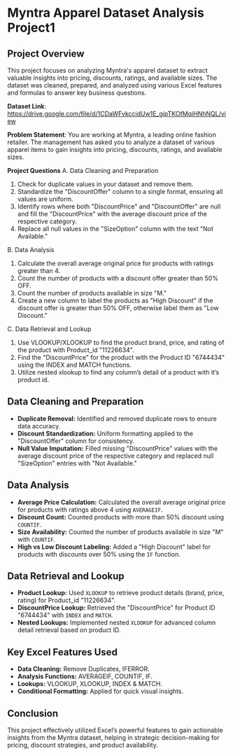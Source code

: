 

# Myntra Apparel Dataset Analysis Project1

## Project Overview
This project focuses on analyzing Myntra's apparel dataset to extract valuable insights into pricing, discounts, ratings, and available sizes. 
The dataset was cleaned, prepared, and analyzed using various Excel features and formulas to answer key business questions.

**Dataset Link**: https://drive.google.com/file/d/1CDaWFvkccjdUw1E_gipTKOfMqiHNhNQL/view

**Problem Statement**: You are working at Myntra, a leading online fashion retailer. The management has asked you to analyze a dataset of various apparel items to gain insights into pricing, discounts, ratings, and available sizes.

**Project Questions**
A. Data Cleaning and Preparation
1. Check for duplicate values in your dataset and remove them.
2. Standardize the "DiscountOffer" column to a single format, ensuring all values are uniform.
3. Identify rows where both "DiscountPrice" and "DiscountOffer" are null and fill the "DiscountPrice" with the average discount price    of the respective category.
4. Replace all null values in the "SizeOption" column with the text "Not Available."

B. Data Analysis
1. Calculate the overall average original price for products with ratings greater than 4.
2. Count the number of products with a discount offer greater than 50% OFF.
3. Count the number of products available in size "M."
4. Create a new column to label the products as "High Discount" if the discount offer is greater than 50% OFF, otherwise label them as "Low Discount."

C. Data Retrieval and Lookup
1. Use VLOOKUP/XLOOKUP to find the product brand, price, and rating of the product with Product_id "11226634".
2. Find the "DiscountPrice" for the product with the Product ID "6744434" using the INDEX and MATCH functions.
3. Utilize nested xlookup to find any column’s detail of a product with it’s product id.



## Data Cleaning and Preparation
- **Duplicate Removal:** Identified and removed duplicate rows to ensure data accuracy.
- **Discount Standardization:** Uniform formatting applied to the "DiscountOffer" column for consistency.
- **Null Value Imputation:** Filled missing "DiscountPrice" values with the average discount price of the respective category and replaced null "SizeOption" entries with "Not Available."

## Data Analysis
- **Average Price Calculation:** Calculated the overall average original price for products with ratings above 4 using `AVERAGEIF`.
- **Discount Count:** Counted products with more than 50% discount using `COUNTIF`.
- **Size Availability:** Counted the number of products available in size "M" with `COUNTIF`.
- **High vs Low Discount Labeling:** Added a "High Discount" label for products with discounts over 50% using the `IF` function.

## Data Retrieval and Lookup
- **Product Lookup:** Used `XLOOKUP` to retrieve product details (brand, price, rating) for Product_id "11226634".
- **DiscountPrice Lookup:** Retrieved the "DiscountPrice" for Product ID "6744434" with `INDEX` and `MATCH`.
- **Nested Lookups:** Implemented nested `XLOOKUP` for advanced column detail retrieval based on product ID.

## Key Excel Features Used
- **Data Cleaning:** Remove Duplicates, IFERROR.
- **Analysis Functions:** AVERAGEIF, COUNTIF, IF.
- **Lookups:** VLOOKUP, XLOOKUP, INDEX & MATCH.
- **Conditional Formatting:** Applied for quick visual insights.

## Conclusion
This project effectively utilized Excel’s powerful features to gain actionable insights from the Myntra dataset, helping in strategic decision-making for pricing, discount strategies, and product availability.
